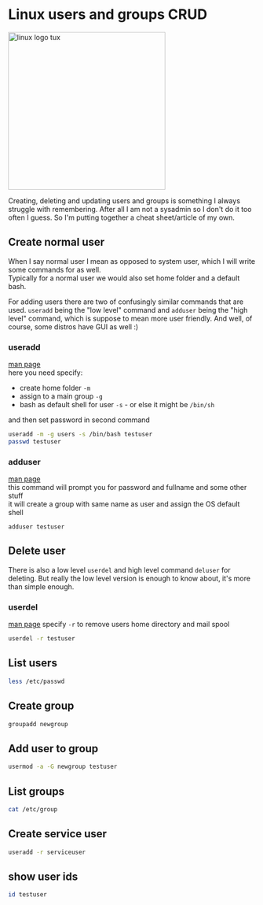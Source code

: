 # Linux users and groups CRUD
<img src="https://storage.googleapis.com/backslash-project.appspot.com/static/tux.png" alt="linux logo tux" width="320">

Creating, deleting and updating users and groups is something I always struggle with remembering. After all I am not a sysadmin so I don't do it too often I guess. So I'm putting together a cheat sheet/article of my own.

## Create normal user
When I say normal user I mean as opposed to system user, which I will write some commands for as well.  
Typically for a normal user we would also set home folder and a default bash.

For adding users there are two of confusingly similar commands that are used. `useradd` being the "low level" command and `adduser` being the "high level" command, which is suppose to mean more user friendly. And well, of course, some distros have GUI as well :)

### useradd
[man page](https://linux.die.net/man/8/useradd)  
here you need specify:
- create home folder `-m`
- assign to a main group `-g`
- bash as default shell for user `-s` - or else it might be `/bin/sh`

and then set password in second command
```sh
useradd -m -g users -s /bin/bash testuser
passwd testuser
```

### adduser
[man page](https://linux.die.net/man/8/adduser)  
this command will prompt you for password and fullname and some other stuff  
it will create a group with same name as user and assign the OS default shell
```
adduser testuser
```

## Delete user
There is also a low level `userdel` and high level command `deluser` for deleting. But really the low level version is enough to know about, it's more than simple enough.
### userdel
[man page](https://linux.die.net/man/8/userdel)
specify `-r` to remove users home directory and mail spool
```sh
userdel -r testuser
```

## List users
```sh
less /etc/passwd
```

## Create group
```sh
groupadd newgroup
```

## Add user to group
```sh
usermod -a -G newgroup testuser
```

## List groups
```sh
cat /etc/group
```

## Create service user

```sh
useradd -r serviceuser
```

## show user ids
```sh
id testuser
```